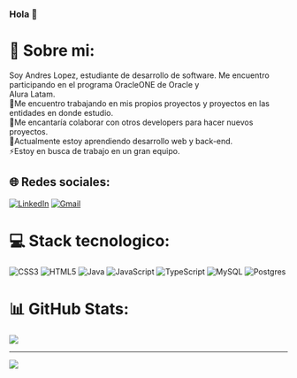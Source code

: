 ### Hola 👋

# 💫 Sobre mi:
Soy Andres Lopez, estudiante de desarrollo de software. Me encuentro participando en el programa OracleONE de Oracle y <br>
Alura Latam.<br>
🔭Me encuentro trabajando en mis propios proyectos y proyectos en las entidades en donde estudio.<br>
👯Me encantaría colaborar con otros developers para hacer nuevos proyectos.<br>
🌱Actualmente estoy aprendiendo desarrollo web y back-end.<br>
⚡Estoy en busca de trabajo en un gran equipo.


## 🌐 Redes sociales:
[![LinkedIn](https://img.shields.io/badge/LinkedIn-%230077B5.svg?logo=linkedin&logoColor=white)](https://linkedin.com/in/https://www.linkedin.com/in/andreslopez-dev/) 
[![Gmail](https://img.shields.io/badge/-Gmail-white?logo=gmail)](mailto:andres.lp.dev@gmail.com)

# 💻 Stack tecnologico:
![CSS3](https://img.shields.io/badge/css3-%231572B6.svg?style=flat&logo=css3&logoColor=white) ![HTML5](https://img.shields.io/badge/html5-%23E34F26.svg?style=flat&logo=html5&logoColor=white) ![Java](https://img.shields.io/badge/java-%23ED8B00.svg?style=flat&logo=java&logoColor=white) ![JavaScript](https://img.shields.io/badge/javascript-%23323330.svg?style=flat&logo=javascript&logoColor=%23F7DF1E) ![TypeScript](https://img.shields.io/badge/typescript-%23007ACC.svg?style=flat&logo=typescript&logoColor=white) ![MySQL](https://img.shields.io/badge/mysql-%2300f.svg?style=flat&logo=mysql&logoColor=white) ![Postgres](https://img.shields.io/badge/postgres-%23316192.svg?style=flat&logo=postgresql&logoColor=white)

# 📊 GitHub Stats:
<!-- ![](https://github-readme-stats.vercel.app/api?username=AndresLopez-Dev&theme=nightowl&hide_border=false&include_all_commits=false&count_private=false)<br/>
![](https://github-readme-streak-stats.herokuapp.com/?user=AndresLopez-Dev&theme=nightowl&hide_border=false)<br/>-->
![](https://github-readme-stats.vercel.app/api/top-langs/?username=AndresLopez-Dev&theme=nightowl&hide_border=false&include_all_commits=false&count_private=false&layout=compact)

---
[![](https://visitcount.itsvg.in/api?id=AndresLopez-Dev&icon=0&color=0)](https://visitcount.itsvg.in)

<!-- Proudly created with GPRM ( https://gprm.itsvg.in ) -->
